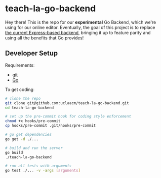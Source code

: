 # teach-la-go-backend

Hey there! This is the repo for our **experimental** Go Backend, which we're using for our online editor. Eventually, the goal of this project is to replace [the current Express-based backend](https://github.com/uclaacm/TeachLAJSBackend), bringing it up to feature parity and using all the benefits that Go provides!

## Developer Setup

Requirements:
* [git](https://git-scm.com/)
* [Go](https://golang.org/)

To get coding:

```sh
# clone the repo
git clone git@github.com:uclaacm/teach-la-go-backend.git
cd teach-la-go-backend

# set up the pre-commit hook for coding style enforcement
chmod +x hooks/pre-commit
cp hooks/pre-commit .git/hooks/pre-commit

# go get dependencies
go get -d ./...

# build and run the server
go build
./teach-la-go-backend

# run all tests with arguments
go test ./... -v -args [arguments]
```
